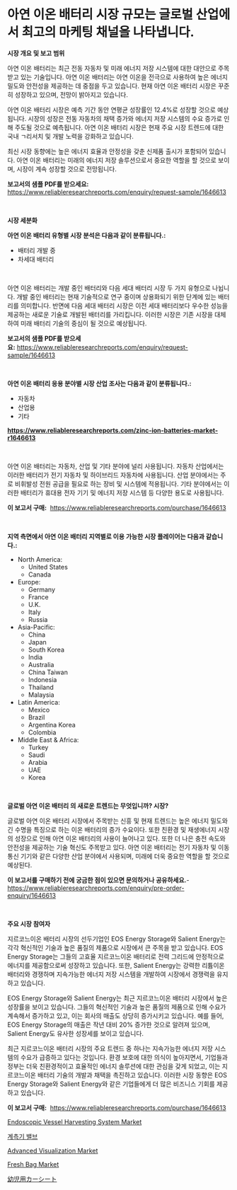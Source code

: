 <p><h1>아연 이온 배터리 시장 규모는 글로벌 산업에서 최고의 마케팅 채널을 나타냅니다.</h1></p><p><strong>시장 개요 및 보고 범위</strong></p>
<p><p>아연 이온 배터리는 최근 전동 자동차 및 미래 에너지 저장 시스템에 대한 대안으로 주목받고 있는 기술입니다. 아연 이온 배터리는 아연 이온을 전극으로 사용하여 높은 에너지 밀도와 안전성을 제공하는 데 중점을 두고 있습니다. 현재 아연 이온 배터리 시장은 꾸준히 성장하고 있으며, 전망이 밝아지고 있습니다. </p><p>아연 이온 배터리 시장은 예측 기간 동안 연평균 성장률인 12.4%로 성장할 것으로 예상됩니다. 시장의 성장은 전동 자동차의 채택 증가와 에너지 저장 시스템의 수요 증가로 인해 주도될 것으로 예측됩니다. 아연 이온 배터리 시장은 현재 주요 시장 트렌드에 대한 국내 ㄱ리서치 및 개발 노력을 강화하고 있습니다. </p><p>최신 시장 동향에는 높은 에너지 효율과 안정성을 갖춘 신제품 출시가 포함되어 있습니다. 아연 이온 배터리는 미래의 에너지 저장 솔루션으로서 중요한 역할을 할 것으로 보이며, 시장이 계속 성장할 것으로 전망됩니다.</p></p>
<p><strong>보고서의 샘플 PDF를 받으세요:</strong> <a href="https://www.reliableresearchreports.com/enquiry/request-sample/1646613">https://www.reliableresearchreports.com/enquiry/request-sample/1646613</a></p>
<p>&nbsp;</p>
<p><strong>시장 세분화</strong></p>
<p><strong>아연 이온 배터리 유형별 시장 분석은 다음과 같이 분류됩니다.:</strong></p>
<p><ul><li>배터리 개발 중</li><li>차세대 배터리</li></ul></p>
<p>&nbsp;</p>
<p><p>아연 이온 배터리는 개발 중인 배터리와 다음 세대 배터리 시장 두 가지 유형으로 나뉩니다. 개발 중인 배터리는 현재 기술적으로 연구 중이며 상용화되기 위한 단계에 있는 배터리를 의미합니다. 반면에 다음 세대 배터리 시장은 이전 세대 배터리보다 우수한 성능을 제공하는 새로운 기술로 개발된 배터리를 가리킵니다. 이러한 시장은 기존 시장을 대체하여 미래 배터리 기술의 중심이 될 것으로 예상됩니다.</p></p>
<p><strong>보고서의 샘플 PDF를 받으세요:</strong>&nbsp;<a href="https://www.reliableresearchreports.com/enquiry/request-sample/1646613">https://www.reliableresearchreports.com/enquiry/request-sample/1646613</a></p>
<p>&nbsp;</p>
<p><strong> 아연 이온 배터리 응용 분야별 시장 산업 조사는 다음과 같이 분류됩니다.:</strong></p>
<p><ul><li>자동차</li><li>산업용</li><li>기타</li></ul></p>
<p><strong><a href="https://www.reliableresearchreports.com/zinc-ion-batteries-market-r1646613">https://www.reliableresearchreports.com/zinc-ion-batteries-market-r1646613</a></strong></p>
<p>&nbsp;</p>
<p><p>아연 이온 배터리는 자동차, 산업 및 기타 분야에 널리 사용됩니다. 자동차 산업에서는 이러한 배터리가 전기 자동차 및 하이브리드 자동차에 사용됩니다. 산업 분야에서는 주로 비휘발성 전원 공급을 필요로 하는 장비 및 시스템에 적용됩니다. 기타 분야에서는 이러한 배터리가 휴대용 전자 기기 및 에너지 저장 시스템 등 다양한 용도로 사용됩니다.</p></p>
<p><strong>이 보고서 구매:</strong>&nbsp; <a href="https://www.reliableresearchreports.com/purchase/1646613">https://www.reliableresearchreports.com/purchase/1646613</a></p>
<p>&nbsp;</p>
<p><strong>지역 측면에서 아연 이온 배터리 지역별로 이용 가능한 시장 플레이어는 다음과 같습니다.:</strong></p>
<p><ul>
    <li>
        North America:
        <ul>
            <li>United States</li>
            <li>Canada</li>
        </ul>
    </li>
    <li>
        Europe:
        <ul>
            <li>Germany</li>
            <li>France</li>
            <li>U.K.</li>
            <li>Italy</li>
            <li>Russia</li>
        </ul>
    </li>
    <li>
        Asia-Pacific:
        <ul>
            <li>China</li>
            <li>Japan</li>
            <li>South Korea</li>
            <li>India</li>
            <li>Australia</li>
            <li>China Taiwan</li>
            <li>Indonesia</li>
            <li>Thailand</li>
            <li>Malaysia</li>
        </ul>
    </li>
    <li>
        Latin America:
        <ul>
            <li>Mexico</li>
            <li>Brazil</li>
            <li>Argentina Korea</li>
            <li>Colombia</li>
        </ul>
    </li>
    <li>
        Middle East & Africa:
        <ul>
            <li>Turkey</li>
            <li>Saudi</li>
            <li>Arabia</li>
            <li>UAE</li>
            <li>Korea</li>
        </ul>
    </li>
    </ul></p>
<p>&nbsp;</p>
<p><strong>글로벌 아연 이온 배터리 의 새로운 트렌드는 무엇입니까? 시장?</strong></p>
<p><p>글로벌 아연 이온 배터리 시장에서 주목받는 신흥 및 현재 트렌드는 높은 에너지 밀도와 긴 수명을 특징으로 하는 이온 배터리의 증가 수요이다. 또한 친환경 및 재생에너지 시장의 성장으로 인해 아연 이온 배터리의 사용이 늘어나고 있다. 또한 더 나은 충전 속도와 안전성을 제공하는 기술 혁신도 주목받고 있다. 아연 이온 배터리는 전기 자동차 및 이동통신 기기와 같은 다양한 산업 분야에서 사용되며, 미래에 더욱 중요한 역할을 할 것으로 예상된다.</p></p>
<p><strong>이 보고서를 구매하기 전에 궁금한 점이 있으면 문의하거나 공유하세요.</strong>- <a href="https://www.reliableresearchreports.com/enquiry/pre-order-enquiry/1646613">https://www.reliableresearchreports.com/enquiry/pre-order-enquiry/1646613</a></p>
<p>&nbsp;</p>
<p><strong>주요 시장 참여자</strong></p>
<p><p>지르코느이온 배터리 시장의 선두기업인 EOS Energy Storage와 Salient Energy는 각각 혁신적인 기술과 높은 품질의 제품으로 시장에서 큰 주목을 받고 있습니다. EOS Energy Storage는 그들의 고효율 지르코느이온 배터리로 전력 그리드에 안정적으로 에너지를 제공함으로써 성장하고 있습니다. 또한, Salient Energy는 강력한 리튬이온 배터리와 경쟁하며 지속가능한 에너지 저장 시스템을 개발하여 시장에서 경쟁력을 유지하고 있습니다.</p><p>EOS Energy Storage와 Salient Energy는 최근 지르코느이온 배터리 시장에서 높은 성장률을 보이고 있습니다. 그들의 혁신적인 기술과 높은 품질의 제품으로 인해 수요가 계속해서 증가하고 있고, 이는 회사의 매출도 상당히 증가시키고 있습니다. 예를 들어, EOS Energy Storage의 매출은 작년 대비 20% 증가한 것으로 알려져 있으며, Salient Energy도 유사한 성장세를 보이고 있습니다.</p><p>최근 지르코느이온 배터리 시장의 주요 트렌드 중 하나는 지속가능한 에너지 저장 시스템의 수요가 급증하고 있다는 것입니다. 환경 보호에 대한 의식이 높아지면서, 기업들과 정부는 더욱 친환경적이고 효율적인 에너지 솔루션에 대한 관심을 갖게 되었고, 이는 지르코느이온 배터리 기술의 개발과 채택을 촉진하고 있습니다. 이러한 시장 동향은 EOS Energy Storage와 Salient Energy와 같은 기업들에게 더 많은 비즈니스 기회를 제공하고 있습니다.</p></p>
<p><strong>이 보고서 구매:</strong>&nbsp;&nbsp;<a href="https://www.reliableresearchreports.com/purchase/1646613">https://www.reliableresearchreports.com/purchase/1646613</a></p>
<p><p><a href="https://www.linkedin.com/pulse/endoscopic-vessel-harvesting-system-market-analysis-sze-forecasted-bmq3e?trackingId=0L1iWZycYanXEtaQkAm6rA%3D%3D">Endoscopic Vessel Harvesting System Market</a></p><p><a href="https://github.com/Howaoole34545/Market-Research-Report-List-1/blob/main/212613861619.md">계측기 밸브</a></p><p><a href="https://www.linkedin.com/pulse/advanced-visualization-market-key-successful-business-strategy-64bme?trackingId=HmTLgYp1mNe%2BvHHo%2BWgl2A%3D%3D">Advanced Visualization Market</a></p><p><a href="https://issuu.com/reportprime-2/docs/fresh-bag-market-size-2030.pptx">Fresh Bag Market</a></p><p><a href="https://github.com/AaronVargas43/Market-Research-Report-List-1/blob/main/191217362324.md">幼児用カーシート</a></p></p>